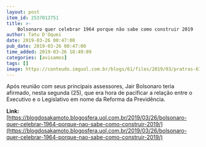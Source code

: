 ```yaml
---
layout: post
item_id: 2537012751
title: >-
    Bolsonaro quer celebrar 1964 porque não sabe como construir 2019
author: Tatu D'Oquei
date: 2019-03-26 00:47:00
pub_date: 2019-03-26 00:47:00
time_added: 2019-03-26 18:49:09
categories: [avisamos]
tags: []
image: https://conteudo.imguol.com.br/blogs/61/files/2019/03/pratras-615x300.jpg
---
```


Após reunião com seus principais assessores, Jair Bolsonaro teria afirmado, nesta segunda (25), que era hora de pacificar a relação entre o Executivo e o Legislativo em nome da Reforma da Previdência.

**Link:** [https://blogdosakamoto.blogosfera.uol.com.br/2019/03/26/bolsonaro-quer-celebrar-1964-porque-nao-sabe-como-construir-2019/](https://blogdosakamoto.blogosfera.uol.com.br/2019/03/26/bolsonaro-quer-celebrar-1964-porque-nao-sabe-como-construir-2019/)

